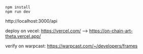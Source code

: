 ```
npm install
npm run dev
```

http://localhost:3000/api

deploy on vecel: https://vercel.com/   -->   https://on-chain-art-theta.vercel.app/

verify on warpcast: https://warpcast.com/~/developers/frames
